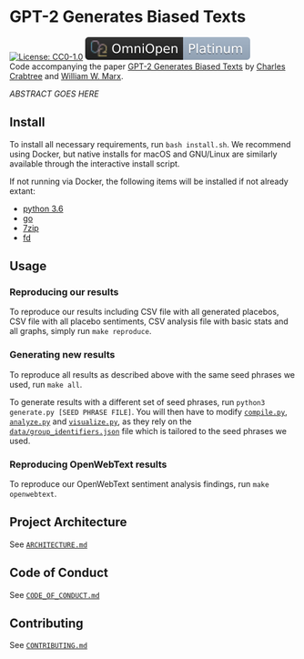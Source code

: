 # GPT-2 Generates Biased Texts
[![License: CC0-1.0](https://img.shields.io/badge/License-CC0%201.0-lightgrey.svg)](http://creativecommons.org/publicdomain/zero/1.0/)
[![OmniOpen Platinum](https://github.com/concurrent-studio/OmniOpen/raw/master/badges/platinum.svg)](https://concurrent.studio/omniopen#platinum)  
Code accompanying the paper [GPT-2 Generates Biased Texts]() by
[Charles Crabtree](https://charlescrabtree.com) and [William W. Marx](https://marx.design).

*ABSTRACT GOES HERE*

## Install
To install all necessary requirements, run `bash install.sh`. We recommend using Docker, but native
installs for macOS and GNU/Linux are similarly available through the interactive install script.

If not running via Docker, the following items will be installed if not already extant:
- [python 3.6](https://www.python.org)
- [go](https://golang.org)
- [7zip](https://www.7-zip.org)
- [fd](https://github.com/sharkdp/fd)

## Usage
### Reproducing our results
To reproduce our results including CSV file with all generated placebos, CSV file with all placebo
sentiments, CSV analysis file with basic stats and all graphs, simply run `make reproduce`.

### Generating new results
To reproduce all results as described above with the same seed phrases we used, run `make all`.

To generate results with a different set of seed phrases, run
`python3 generate.py [SEED PHRASE FILE]`. You will then have to modify [`compile.py`](./compile.py),
[`analyze.py`](./analyze.py) and [`visualize.py`](./visualize.py), as they rely on the
[`data/group_identifiers.json`](data/group_identifiers.json) file which is tailored to the seed
phrases we used.

### Reproducing OpenWebText results
To reproduce our OpenWebText sentiment analysis findings, run `make openwebtext`.

## Project Architecture
See [`ARCHITECTURE.md`](./ARCHITECTURE.md)

## Code of Conduct
See [`CODE_OF_CONDUCT.md`](./CODE_OF_CONDUCT.md)

## Contributing
See [`CONTRIBUTING.md`](./CONTRIBUTING.md)
